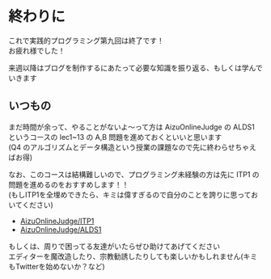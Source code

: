 # 終わりに

これで実践的プログラミング第九回は終了です！  
お疲れ様でした！

来週以降はブログを制作するにあたって必要な知識を振り返る、もしくは学んでいきます

## いつもの

まだ時間が余って、やることがないよ〜って方は AizuOnlineJudge の ALDS1 というコースの lec1~13 の A,B 問題を進めておくといいと思います  
(Q4 のアルゴリズムとデータ構造という授業の課題なので先に終わらせちゃえばお得)

なお、このコースは結構難しいので、プログラミング未経験の方は先に ITP1 の問題を進めるのをおすすめします！！  
(もしITP1を全埋めできたら、キミは偉すぎるので自分のことを誇りに思っておいてください)

- [AizuOnlineJudge/ITP1](https://onlinejudge.u-aizu.ac.jp/courses/lesson/2/ITP1/1)
- [AizuOnlineJudge/ALDS1](https://onlinejudge.u-aizu.ac.jp/courses/lesson/1/ALDS1/1)

もしくは、周りで困ってる友達がいたらぜひ助けてあげてください  
エディターを魔改造したり、宗教勧誘したりしても楽しいかもしれません(キミもTwitterを始めないか？など)
